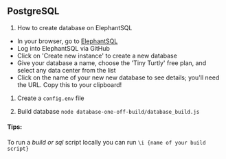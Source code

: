 ## PostgreSQL

1. How to create database on ElephantSQL

  - In your browser, go to [ElephantSQL](https://www.elephantsql.com/)
  - Log into ElephantSQL via GitHub
  - Click on 'Create new instance' to create a new database
  - Give your database a name, choose the 'Tiny Turtly' free plan, and select any data center from the list
  - Click on the name of your new new database to see details; you'll need the URL. Copy this to your clipboard!

1. Create a `config.env` file

1. Build database
`node database-one-off-build/database_build.js`

#### Tips:
To run a *build or sql* script locally you can run
`\i {name of your build script}`
